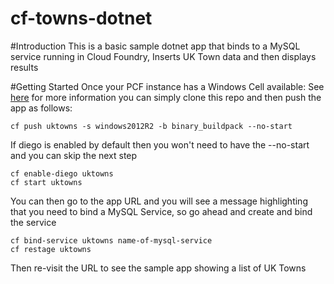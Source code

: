 # cf-towns-dotnet
#Introduction
This is a basic sample dotnet app that binds to a MySQL service running in Cloud Foundry, Inserts UK Town data and then displays results

#Getting Started
Once your PCF instance has a Windows Cell available: See [here](http://docs.pivotal.io/pivotalcf/opsguide/deploying-diego.html) for more information you can simply clone this repo and then push the app as follows:
```
cf push uktowns -s windows2012R2 -b binary_buildpack --no-start
```
If diego is enabled by default then you won't need to have the --no-start and you can skip the next step
```
cf enable-diego uktowns
cf start uktowns
```
You can then go to the app URL and you will see a message highlighting that you need to bind a MySQL Service, so go ahead and create and bind the service 
```
cf bind-service uktowns name-of-mysql-service
cf restage uktowns
```
Then re-visit the URL to see the sample app showing a list of UK Towns



